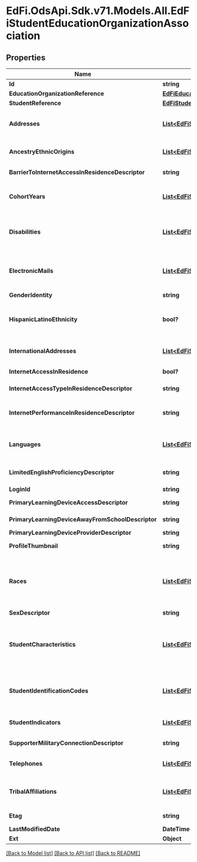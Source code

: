# EdFi.OdsApi.Sdk.v71.Models.All.EdFiStudentEducationOrganizationAssociation

## Properties

Name | Type | Description | Notes
------------ | ------------- | ------------- | -------------
**Id** | **string** |  | [optional] 
**EducationOrganizationReference** | [**EdFiEducationOrganizationReference**](EdFiEducationOrganizationReference.md) |  | 
**StudentReference** | [**EdFiStudentReference**](EdFiStudentReference.md) |  | 
**Addresses** | [**List&lt;EdFiStudentEducationOrganizationAssociationAddress&gt;**](EdFiStudentEducationOrganizationAssociationAddress.md) | An unordered collection of studentEducationOrganizationAssociationAddresses. The set of elements that describes an address, including the street address, city, state, and ZIP code. | [optional] 
**AncestryEthnicOrigins** | [**List&lt;EdFiStudentEducationOrganizationAssociationAncestryEthnicOrigin&gt;**](EdFiStudentEducationOrganizationAssociationAncestryEthnicOrigin.md) | An unordered collection of studentEducationOrganizationAssociationAncestryEthnicOrigins. The original peoples or cultures with which the individual identifies. | [optional] 
**BarrierToInternetAccessInResidenceDescriptor** | **string** | An indication of the barrier to having internet access in the student s primary place of residence. | [optional] 
**CohortYears** | [**List&lt;EdFiStudentEducationOrganizationAssociationCohortYear&gt;**](EdFiStudentEducationOrganizationAssociationCohortYear.md) | An unordered collection of studentEducationOrganizationAssociationCohortYears. The type and year of a cohort (e.g., 9th grade) the student belongs to as determined by the year that student entered a specific grade. | [optional] 
**Disabilities** | [**List&lt;EdFiStudentEducationOrganizationAssociationDisability&gt;**](EdFiStudentEducationOrganizationAssociationDisability.md) | An unordered collection of studentEducationOrganizationAssociationDisabilities. The disability condition(s) that best describes an individual&#39;s impairment, as determined by evaluation(s) conducted by the education organization. | [optional] 
**ElectronicMails** | [**List&lt;EdFiStudentEducationOrganizationAssociationElectronicMail&gt;**](EdFiStudentEducationOrganizationAssociationElectronicMail.md) | An unordered collection of studentEducationOrganizationAssociationElectronicMails. The numbers, letters, and symbols used to identify an electronic mail (e-mail) user within the network to which the individual or organization belongs. | [optional] 
**GenderIdentity** | **string** | The student&#39;s gender as last reported to the education organization. | [optional] 
**HispanicLatinoEthnicity** | **bool?** | An indication that the individual traces his or her origin or descent to Mexico, Puerto Rico, Cuba, Central, and South America, and other Spanish cultures, regardless of race, as last reported to the education organization. The term, \&quot;Spanish origin,\&quot; can be used in addition to \&quot;Hispanic or Latino.\&quot; | [optional] 
**InternationalAddresses** | [**List&lt;EdFiStudentEducationOrganizationAssociationInternationalAddress&gt;**](EdFiStudentEducationOrganizationAssociationInternationalAddress.md) | An unordered collection of studentEducationOrganizationAssociationInternationalAddresses. The set of elements that describes an international address. | [optional] 
**InternetAccessInResidence** | **bool?** | An indication of whether the student is able to access the internet in their primary place of residence. | [optional] 
**InternetAccessTypeInResidenceDescriptor** | **string** | The primary type of internet service used in the student s primary place of residence. | [optional] 
**InternetPerformanceInResidenceDescriptor** | **string** | An indication of whether the student can complete the full range of learning activities, including video streaming and assignment upload, without interruptions caused by poor internet performance in their primary place of residence. | [optional] 
**Languages** | [**List&lt;EdFiStudentEducationOrganizationAssociationLanguage&gt;**](EdFiStudentEducationOrganizationAssociationLanguage.md) | An unordered collection of studentEducationOrganizationAssociationLanguages. The language(s) the individual uses to communicate. It is strongly recommended that entries use only ISO 639-3 language codes. | [optional] 
**LimitedEnglishProficiencyDescriptor** | **string** | An indication that the student has been identified as limited English proficient by the Language Proficiency Assessment Committee (LPAC), or English proficient. | [optional] 
**LoginId** | **string** | The login ID for the user; used for security access control interface. | [optional] 
**PrimaryLearningDeviceAccessDescriptor** | **string** | An indication of whether the primary learning device is shared or not shared with another individual. | [optional] 
**PrimaryLearningDeviceAwayFromSchoolDescriptor** | **string** | The type of device the student uses most often to complete learning activities away from school. | [optional] 
**PrimaryLearningDeviceProviderDescriptor** | **string** | The provider of the primary learning device. | [optional] 
**ProfileThumbnail** | **string** | Locator reference for the student photo. The specification for that reference is left to local definition. | [optional] 
**Races** | [**List&lt;EdFiStudentEducationOrganizationAssociationRace&gt;**](EdFiStudentEducationOrganizationAssociationRace.md) | An unordered collection of studentEducationOrganizationAssociationRaces. The general racial category which most clearly reflects the individual&#39;s recognition of his or her community or with which the individual most identifies as last reported to the education organization. The data model allows for multiple entries so that each individual can specify all appropriate races. | [optional] 
**SexDescriptor** | **string** | The student&#39;s birth sex as reported to the education organization. | [optional] 
**StudentCharacteristics** | [**List&lt;EdFiStudentEducationOrganizationAssociationStudentCharacteristic&gt;**](EdFiStudentEducationOrganizationAssociationStudentCharacteristic.md) | An unordered collection of studentEducationOrganizationAssociationStudentCharacteristics. Reflects important characteristics of a student. If a student has a characteristic present, that characteristic is considered true or active for that student. If a characteristic is not present, no assumption is made as to the applicability of the characteristic, but local policy may dictate otherwise. | [optional] 
**StudentIdentificationCodes** | [**List&lt;EdFiStudentEducationOrganizationAssociationStudentIdentificationCode&gt;**](EdFiStudentEducationOrganizationAssociationStudentIdentificationCode.md) | An unordered collection of studentEducationOrganizationAssociationStudentIdentificationCodes. A coding scheme that is used for identification and record-keeping purposes by schools, social services, or other agencies to refer to a student. | [optional] 
**StudentIndicators** | [**List&lt;EdFiStudentEducationOrganizationAssociationStudentIndicator&gt;**](EdFiStudentEducationOrganizationAssociationStudentIndicator.md) | An unordered collection of studentEducationOrganizationAssociationStudentIndicators. An indicator or metric computed for the student (e.g., at risk). | [optional] 
**SupporterMilitaryConnectionDescriptor** | **string** | Military connection of the person/people whom the student is a dependent of. | [optional] 
**Telephones** | [**List&lt;EdFiStudentEducationOrganizationAssociationTelephone&gt;**](EdFiStudentEducationOrganizationAssociationTelephone.md) | An unordered collection of studentEducationOrganizationAssociationTelephones. The 10-digit telephone number, including the area code, for the person. | [optional] 
**TribalAffiliations** | [**List&lt;EdFiStudentEducationOrganizationAssociationTribalAffiliation&gt;**](EdFiStudentEducationOrganizationAssociationTribalAffiliation.md) | An unordered collection of studentEducationOrganizationAssociationTribalAffiliations. An American Indian tribe with which the student is affiliated as last reported to the education organization. | [optional] 
**Etag** | **string** | A unique system-generated value that identifies the version of the resource. | [optional] 
**LastModifiedDate** | **DateTime** | The date and time the resource was last modified. | [optional] 
**Ext** | **Object** | Extensions to the StudentEducationOrganizationAssociation entity. | [optional] 

[[Back to Model list]](../README.md#documentation-for-models) [[Back to API list]](../README.md#documentation-for-api-endpoints) [[Back to README]](../README.md)

